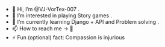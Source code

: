 - 👋 Hi, I’m @VJ-VorTex-007 .
- 👀 I’m interested in playing Story games .
- 🌱 I’m currently learning Django + API and Problem solving .
- 📫 How to reach me -> 👻
- ⚡ Fun (optional) fact: Compassion is injurious


